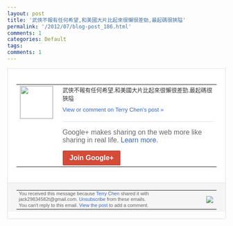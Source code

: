 ```yaml
---
layout: post
title: '武俠不報有任何希望,和美國大片比起來很懶很差勁,最起碼很狹隘'
permalink: '/2012/07/blog-post_186.html'
comments: 1
categories: Default
tags: 
comments: 1
---
```

<div style="border:solid 1px #dfdfdf;color:#686868;font:13px Arial"><div style="background-color:#fff;padding:20px;"><table cellpadding="0" cellspacing="0"><tr><td style="padding-right:15px;vertical-align:top"><a href="https://plus.google.com/_/notifications/emlink?emrecipient=110200756825219614165&amp;emid=CIids5OhnrECFYRYcAodTyUAAA&amp;path=%2F108643996575278738906&amp;dt=1342443877095&amp;uob=8"><img height="75" src="https://lh3.googleusercontent.com/-KKRGTyJ5Bl0/AAAAAAAAAAI/AAAAAAAAEEY/jllxqER5dCk/s75-c-k-a/photo.jpg" style="border:solid 1px #cccccc;" width="75"/></a></td><td style="width:578px;color:#333;font:13px Arial;vertical-align:top;"><div style="padding-bottom:10px">武俠不報有任何希望,和美國大片比起來很懶<wbr/>很差勁,最起碼很狹隘</div><a href="https://plus.google.com/_/notifications/emlink?emrecipient=110200756825219614165&amp;emid=CIids5OhnrECFYRYcAodTyUAAA&amp;path=%2F108643996575278738906%2Fposts%2FTgSvtucwHHU%3Fgpinv%3DAMIXal_aQaz183ylG8aksKHXfgBB-43lc3ylLYxF3VkfzaeKCPBZM9OUlrlk9Em3h7cv1lm6hY03iKjTvCCfqefumI6Jn6PYEp9QMH5jHXPPIIj5BcqOtsc&amp;dt=1342443877095&amp;uob=8" style="color:#3366CC;text-decoration:none;">View or comment on Terry Chen's post »</a><div style="margin-top:20px;border-top:solid 1px #dfdfdf"><div style="padding:15px 0;color:#686868;font:16px Arial;">Google+ makes sharing on the web more like sharing in real life. <a href="http://www.google.com/+/learnmore/" style="color:#3366CC;text-decoration:none;">Learn more</a>.</div><a href="https://plus.google.com/_/notifications/emlink?emrecipient=110200756825219614165&amp;emid=CIids5OhnrECFYRYcAodTyUAAA&amp;path=%2F%3Fgpinv%3DAMIXal_aQaz183ylG8aksKHXfgBB-43lc3ylLYxF3VkfzaeKCPBZM9OUlrlk9Em3h7cv1lm6hY03iKjTvCCfqefumI6Jn6PYEp9QMH5jHXPPIIj5BcqOtsc&amp;dt=1342443877095&amp;uob=8" style="display:inline-block;padding:7px 15px;background-color:#d44b38; color:#fff;font-size:16px; font-weight:bold;border-radius:2px;-webkit-border-radius:2px; -moz-border-radius:2px;border:solid 1px #c43b28; white-space:nowrap;text-decoration:none">Join Google+</a></div></td></tr></table></div><div style="border-top:solid 1px #dfdfdf;padding:0 20px; background-color:#f5f5f5"><table cellpadding="0" cellspacing="0" style="height:50px"><tbody><tr><td style="vertical-align:middle;width:100%; color:#636363;font:11px Arial; line-height:120%">You received this message because <a href="https://plus.google.com/_/notifications/emlink?emrecipient=110200756825219614165&amp;emid=CIids5OhnrECFYRYcAodTyUAAA&amp;path=%2F108643996575278738906%3Fgpinv%3DAMIXal_aQaz183ylG8aksKHXfgBB-43lc3ylLYxF3VkfzaeKCPBZM9OUlrlk9Em3h7cv1lm6hY03iKjTvCCfqefumI6Jn6PYEp9QMH5jHXPPIIj5BcqOtsc&amp;dt=1342443877095&amp;uob=8" style="color:#3366CC;text-decoration:none;">Terry Chen</a> shared it with jack29834582t@gmail.com. <a href="https://plus.google.com/_/notifications/emlink?emrecipient=110200756825219614165&amp;emid=CIids5OhnrECFYRYcAodTyUAAA&amp;path=%2F_%2Fnonplus%2Femailsettings%3Fgpinv%3DAMIXal_aQaz183ylG8aksKHXfgBB-43lc3ylLYxF3VkfzaeKCPBZM9OUlrlk9Em3h7cv1lm6hY03iKjTvCCfqefumI6Jn6PYEp9QMH5jHXPPIIj5BcqOtsc%26est%3DADH5u8Wh0VNH44NC3zXdgN4iaDGx42AAe9M0VUp7vis-yR3KjMmHPl6QLRiaUQ-aIZn-JsR1EmZQEntOi3D1xYaYG9QQS83lC5JwzdzQito249js99e31PXT9DkCX6KwHM2BqVffaXaGXqYZ_Sgv_83pzyT--MrvaA&amp;dt=1342443877095&amp;uob=8" style="color:#3366CC;text-decoration:none;">Unsubscribe</a> from these emails.<br/>You can't reply to this email. <a href="https://plus.google.com/_/notifications/emlink?emrecipient=110200756825219614165&amp;emid=CIids5OhnrECFYRYcAodTyUAAA&amp;path=%2F108643996575278738906%2Fposts%2FTgSvtucwHHU%3Fgpinv%3DAMIXal_aQaz183ylG8aksKHXfgBB-43lc3ylLYxF3VkfzaeKCPBZM9OUlrlk9Em3h7cv1lm6hY03iKjTvCCfqefumI6Jn6PYEp9QMH5jHXPPIIj5BcqOtsc&amp;dt=1342443877095&amp;uob=8" style="color:#3366CC;text-decoration:none;">View the post</a> to add a comment.<br/></td><td><img src="https://ssl.gstatic.com/s2/oz/images/notifications/logo/google-plus-6617a72bb36cc548861652780c9e6ff1.png"/></td></tr></tbody></table></div></div>